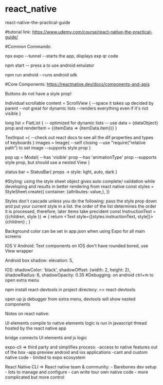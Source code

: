 # react_native

react-native-the-practical-guide

#tutorial link:
https://www.udemy.com/course/react-native-the-practical-guide/

#Common Commands:

npx expo --tunnel
--starts the app, displays exp qr code

npm start
-- press a to use android emulator

npm run android
--runs android sdk

#Core Components:
https://reactnative.dev/docs/components-and-apis

Buttons do not have a style prop!

Individual scrollable content = ScrollView {
--space it takes up decided by parent
--not great for dynamic lists
--renders everything even if it's not visible
}

long list = FlatList {
-- optimized for dynamic lists
-- use data = {dataObject} prop and renderItem = {(itemData => <wrapcomponent>{itemData.item}</wrapcomponent>)}
}

TextInput ={
    <TextInput
        style={styles.numberInput}
        maxLength={2}
        keyboardType="number-pad"
        autoCapitalize="none"
        autoCorrect={false}
      />
    --check out react docs to see all the dif properties and types of keyboards
}
images = Image{
    --self closing
    --use "require("relative path") to set image
    --supports style prop
}

pop up = Modal{
    --has 'visible' prop
    --has 'animationType' prop
    --supports style prop, but should use a nested View
}

status bar = StatusBar{
    props -> style: light, auto, dark
}


#Styling:
using the style sheet object gives auto complete/ validation while developing and results in better rendering from react native
const styles = StyleSheet.create({
container: {attributes: value,},
})

Styles don't cascade unless you do the following:
pass the style prop down and put your current style in a list. the order of the list determines the order it is processed, therefore, later items take precident
const InstructionText = ({children, style }) => {
  return <Text style={[styles.instructionText, style]}> {children} </Text>;
}

Background color can be set in app.json when using Expo for all main screens

IOS V Android:
Text components on IOS don't have rounded bored, use View wrapper

Android box shadow:
elevation: 5,

IOS:
shadowColor: 'black',
shadowOffset: {width: 2, height: 2},
shadowRadius: 6,
shadowOpacity: 0.35
#Debugging:
on android ctrl+m to open extra menu

npm install react-devtools
in project directory: >> react-devtools

open up js debugger from extra menu, devtools will show nested components



Notes on react native:

UI elements compile to native elements
logic is run in javascript thread hosted by the react native app

bridge connects UI elements and js logic

expo-cli => third party and simplifies process:
-access to native features out of the box
-app preview android and ios applications
-cant and custom native code - limited to expo ecosystem

React Native CLI => React native team & community: - Barebones dev setup - lots to manage and configure - can write tour own native code - more complicated but more control
